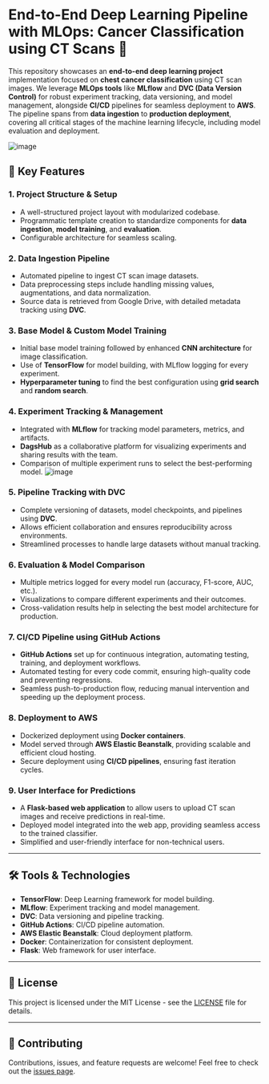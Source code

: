 # End-to-End Deep Learning Pipeline with MLOps: Cancer Classification using CT Scans 🚀

This repository showcases an **end-to-end deep learning project** implementation focused on **chest cancer classification** using CT scan images. We leverage **MLOps tools** like **MLflow** and **DVC (Data Version Control)** for robust experiment tracking, data versioning, and model management, alongside **CI/CD** pipelines for seamless deployment to **AWS**. The pipeline spans from **data ingestion** to **production deployment**, covering all critical stages of the machine learning lifecycle, including model evaluation and deployment.

![image](https://github.com/user-attachments/assets/9f39fecb-9d0e-4f12-b34f-8c926fac48a8)

## 🌟 Key Features

### 1. **Project Structure & Setup**
   - A well-structured project layout with modularized codebase.
   - Programmatic template creation to standardize components for **data ingestion**, **model training**, and **evaluation**.
   - Configurable architecture for seamless scaling.

### 2. **Data Ingestion Pipeline**
   - Automated pipeline to ingest CT scan image datasets.
   - Data preprocessing steps include handling missing values, augmentations, and data normalization.
   - Source data is retrieved from Google Drive, with detailed metadata tracking using **DVC**.

### 3. **Base Model & Custom Model Training**
   - Initial base model training followed by enhanced **CNN architecture** for image classification.
   - Use of **TensorFlow** for model building, with MLflow logging for every experiment.
   - **Hyperparameter tuning** to find the best configuration using **grid search** and **random search**.

### 4. **Experiment Tracking & Management**
   - Integrated with **MLflow** for tracking model parameters, metrics, and artifacts.
   - **DagsHub** as a collaborative platform for visualizing experiments and sharing results with the team.
   - Comparison of multiple experiment runs to select the best-performing model.
     ![image](https://github.com/user-attachments/assets/3d83e025-2080-4bdf-819f-0eac46a63940)


### 5. **Pipeline Tracking with DVC**
   - Complete versioning of datasets, model checkpoints, and pipelines using **DVC**.
   - Allows efficient collaboration and ensures reproducibility across environments.
   - Streamlined processes to handle large datasets without manual tracking.

### 6. **Evaluation & Model Comparison**
   - Multiple metrics logged for every model run (accuracy, F1-score, AUC, etc.).
   - Visualizations to compare different experiments and their outcomes.
   - Cross-validation results help in selecting the best model architecture for production.

### 7. **CI/CD Pipeline using GitHub Actions**
   - **GitHub Actions** set up for continuous integration, automating testing, training, and deployment workflows.
   - Automated testing for every code commit, ensuring high-quality code and preventing regressions.
   - Seamless push-to-production flow, reducing manual intervention and speeding up the deployment process.

### 8. **Deployment to AWS**
   - Dockerized deployment using **Docker containers**.
   - Model served through **AWS Elastic Beanstalk**, providing scalable and efficient cloud hosting.
   - Secure deployment using **CI/CD pipelines**, ensuring fast iteration cycles.

### 9. **User Interface for Predictions**
   - A **Flask-based web application** to allow users to upload CT scan images and receive predictions in real-time.
   - Deployed model integrated into the web app, providing seamless access to the trained classifier.
   - Simplified and user-friendly interface for non-technical users.

---

## 🛠 Tools & Technologies

- **TensorFlow**: Deep Learning framework for model building.
- **MLflow**: Experiment tracking and model management.
- **DVC**: Data versioning and pipeline tracking.
- **GitHub Actions**: CI/CD pipeline automation.
- **AWS Elastic Beanstalk**: Cloud deployment platform.
- **Docker**: Containerization for consistent deployment.
- **Flask**: Web framework for user interface.

---

## 📄 License

This project is licensed under the MIT License - see the [LICENSE](LICENSE) file for details.

---

## 🤝 Contributing

Contributions, issues, and feature requests are welcome! Feel free to check out the [issues page](https://github.com/your-username/deep-learning-pipeline/issues).

